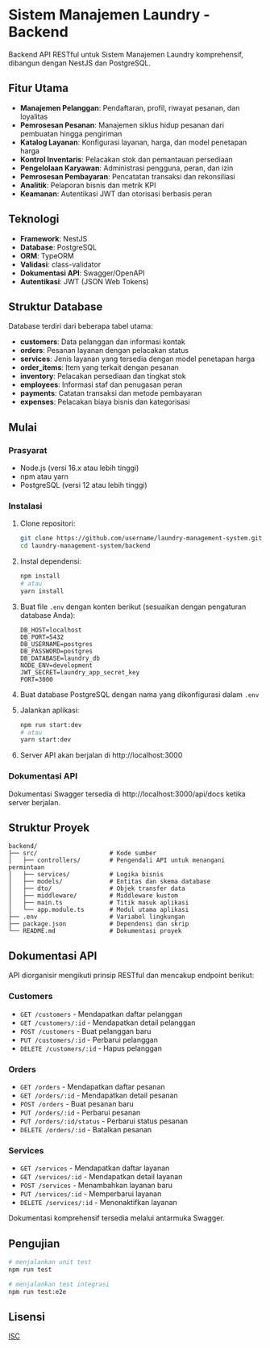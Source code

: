 # Sistem Manajemen Laundry - Backend

Backend API RESTful untuk Sistem Manajemen Laundry komprehensif, dibangun dengan NestJS dan PostgreSQL.

## Fitur Utama

- **Manajemen Pelanggan**: Pendaftaran, profil, riwayat pesanan, dan loyalitas
- **Pemrosesan Pesanan**: Manajemen siklus hidup pesanan dari pembuatan hingga pengiriman
- **Katalog Layanan**: Konfigurasi layanan, harga, dan model penetapan harga
- **Kontrol Inventaris**: Pelacakan stok dan pemantauan persediaan
- **Pengelolaan Karyawan**: Administrasi pengguna, peran, dan izin
- **Pemrosesan Pembayaran**: Pencatatan transaksi dan rekonsiliasi
- **Analitik**: Pelaporan bisnis dan metrik KPI
- **Keamanan**: Autentikasi JWT dan otorisasi berbasis peran

## Teknologi

- **Framework**: NestJS
- **Database**: PostgreSQL
- **ORM**: TypeORM
- **Validasi**: class-validator
- **Dokumentasi API**: Swagger/OpenAPI
- **Autentikasi**: JWT (JSON Web Tokens)

## Struktur Database

Database terdiri dari beberapa tabel utama:

- **customers**: Data pelanggan dan informasi kontak
- **orders**: Pesanan layanan dengan pelacakan status
- **services**: Jenis layanan yang tersedia dengan model penetapan harga
- **order_items**: Item yang terkait dengan pesanan
- **inventory**: Pelacakan persediaan dan tingkat stok
- **employees**: Informasi staf dan penugasan peran
- **payments**: Catatan transaksi dan metode pembayaran
- **expenses**: Pelacakan biaya bisnis dan kategorisasi

## Mulai

### Prasyarat

- Node.js (versi 16.x atau lebih tinggi)
- npm atau yarn
- PostgreSQL (versi 12 atau lebih tinggi)

### Instalasi

1. Clone repositori:
   ```bash
   git clone https://github.com/username/laundry-management-system.git
   cd laundry-management-system/backend
   ```

2. Instal dependensi:
   ```bash
   npm install
   # atau
   yarn install
   ```

3. Buat file `.env` dengan konten berikut (sesuaikan dengan pengaturan database Anda):
   ```
   DB_HOST=localhost
   DB_PORT=5432
   DB_USERNAME=postgres
   DB_PASSWORD=postgres
   DB_DATABASE=laundry_db
   NODE_ENV=development
   JWT_SECRET=laundry_app_secret_key
   PORT=3000
   ```

4. Buat database PostgreSQL dengan nama yang dikonfigurasi dalam `.env`

5. Jalankan aplikasi:
   ```bash
   npm run start:dev
   # atau
   yarn start:dev
   ```

6. Server API akan berjalan di http://localhost:3000

### Dokumentasi API

Dokumentasi Swagger tersedia di http://localhost:3000/api/docs ketika server berjalan.

## Struktur Proyek

```
backend/
├── src/                    # Kode sumber
│   ├── controllers/        # Pengendali API untuk menangani permintaan
│   ├── services/           # Logika bisnis
│   ├── models/             # Entitas dan skema database
│   ├── dto/                # Objek transfer data
│   ├── middleware/         # Middleware kustom
│   ├── main.ts             # Titik masuk aplikasi
│   └── app.module.ts       # Modul utama aplikasi
├── .env                    # Variabel lingkungan
├── package.json            # Dependensi dan skrip
└── README.md               # Dokumentasi proyek
```

## Dokumentasi API

API diorganisir mengikuti prinsip RESTful dan mencakup endpoint berikut:

### Customers

- `GET /customers` - Mendapatkan daftar pelanggan
- `GET /customers/:id` - Mendapatkan detail pelanggan
- `POST /customers` - Buat pelanggan baru
- `PUT /customers/:id` - Perbarui pelanggan
- `DELETE /customers/:id` - Hapus pelanggan

### Orders

- `GET /orders` - Mendapatkan daftar pesanan
- `GET /orders/:id` - Mendapatkan detail pesanan
- `POST /orders` - Buat pesanan baru
- `PUT /orders/:id` - Perbarui pesanan
- `PUT /orders/:id/status` - Perbarui status pesanan
- `DELETE /orders/:id` - Batalkan pesanan

### Services

- `GET /services` - Mendapatkan daftar layanan
- `GET /services/:id` - Mendapatkan detail layanan
- `POST /services` - Menambahkan layanan baru
- `PUT /services/:id` - Memperbarui layanan
- `DELETE /services/:id` - Menonaktifkan layanan

Dokumentasi komprehensif tersedia melalui antarmuka Swagger.

## Pengujian

```bash
# menjalankan unit test
npm run test

# menjalankan test integrasi
npm run test:e2e
```

## Lisensi

[ISC](LICENSE) 